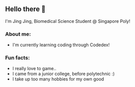## Hello there 👋

I'm Jing Jing, Biomedical Science Student @ Singapore Poly!

<h3><strong>About me:</strong> </h1>
  <p>
    <ul>
      <li>I'm currently learning coding through Codedex!</li>
    </ul>
  </p>

<h3><strong>Fun facts:</strong></h3>
<p>
  <ul>
    <li>I really love to game..</li>
    <li>I came from a junior college, before polytechnic :)</li>
    <li>I take up too many hobbies for my own good</li>
   </ul>
</p>
<!--
**fiddity/fiddity** is a ✨ _special_ ✨ repository because its `README.md` (this file) appears on your GitHub profile.

Here are some ideas to get you started:

- 🔭 I’m currently working on ...
- 🌱 I’m currently learning ...
- 👯 I’m looking to collaborate on ...
- 🤔 I’m looking for help with ...
- 💬 Ask me about ...
- 📫 How to reach me: ...
- 😄 Pronouns: ...
- ⚡ Fun fact: ...
-->
